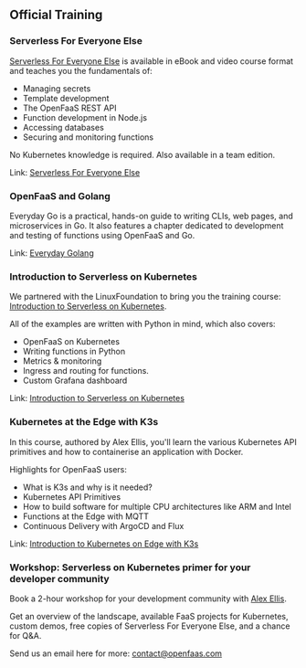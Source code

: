 ## Official Training

### Serverless For Everyone Else

[Serverless For Everyone Else](https://gumroad.com/l/serverless-for-everyone-else) is available in eBook and video course format and teaches you the fundamentals of:

* Managing secrets
* Template development
* The OpenFaaS REST API
* Function development in Node.js
* Accessing databases
* Securing and monitoring functions

No Kubernetes knowledge is required. Also available in a team edition.

Link: [Serverless For Everyone Else](https://gumroad.com/l/serverless-for-everyone-else)

### OpenFaaS and Golang

Everyday Go is a practical, hands-on guide to writing CLIs, web pages, and microservices in Go. It also features a chapter dedicated to development and testing of functions using OpenFaaS and Go.

Link: [Everyday Golang](https://openfaas.gumroad.com/l/everyday-golang)

### Introduction to Serverless on Kubernetes

We partnered with the LinuxFoundation to bring you the training course: [Introduction to Serverless on Kubernetes](https://www.openfaas.com/blog/introduction-to-serverless-linuxfoundation/).

All of the examples are written with Python in mind, which also covers:

* OpenFaaS on Kubernetes
* Writing functions in Python
* Metrics & monitoring
* Ingress and routing for functions.
* Custom Grafana dashboard

Link: [Introduction to Serverless on Kubernetes](https://www.openfaas.com/blog/introduction-to-serverless-linuxfoundation/)

### Kubernetes at the Edge with K3s

In this course, authored by Alex Ellis, you'll learn the various Kubernetes API primitives and how to containerise an application with Docker.

Highlights for OpenFaaS users:

* What is K3s and why is it needed?
* Kubernetes API Primitives
* How to build software for multiple CPU architectures like ARM and Intel
* Functions at the Edge with MQTT
* Continuous Delivery with ArgoCD and Flux

Link: [Introduction to Kubernetes on Edge with K3s](https://www.classcentral.com/course/introduction-to-kubernetes-on-edge-with-k3s-40995)

### Workshop: Serverless on Kubernetes primer for your developer community

Book a 2-hour workshop for your development community with [Alex Ellis](https://github.com/alexellis).

Get an overview of the landscape, available FaaS projects for Kubernetes, custom demos, free copies of Serverless For Everyone Else, and a chance for Q&A.

Send us an email here for more: [contact@openfaas.com](mailto:contact@openfaas.com)

